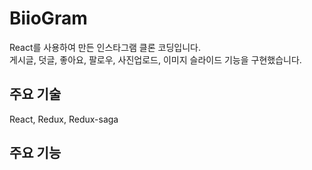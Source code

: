 # BiioGram
React를 사용하여 만든 인스타그램 클론 코딩입니다.  
게시글, 덧글, 좋아요, 팔로우, 사진업로드, 이미지 슬라이드 기능을 구현했습니다.

## 주요 기술
React, Redux, Redux-saga

## 주요 기능